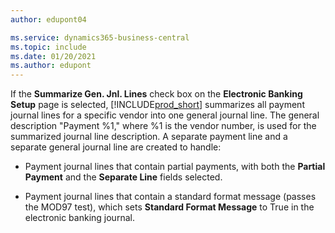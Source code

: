 ```yaml
---
author: edupont04

ms.service: dynamics365-business-central
ms.topic: include
ms.date: 01/20/2021
ms.author: edupont
---
```

If the **Summarize Gen. Jnl. Lines** check box on the **Electronic Banking Setup** page is selected, [!INCLUDE[prod_short](../../../includes/prod_short.md)] summarizes all payment journal lines for a specific vendor into one general journal line. The general description "Payment %1," where %1 is the vendor number, is used for the summarized journal line description. A separate payment line and a separate general journal line are created to handle:  

- Payment journal lines that contain partial payments, with both the **Partial Payment** and the **Separate Line** fields selected.  

- Payment journal lines that contain a standard format message (passes the MOD97 test), which sets **Standard Format Message** to True in the electronic banking journal.
